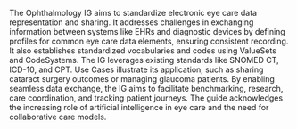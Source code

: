 The Ophthalmology IG aims to standardize electronic eye care data representation and sharing. It addresses challenges in exchanging information between systems like EHRs and diagnostic devices by defining profiles for common eye care data elements, ensuring consistent recording. It also establishes standardized vocabularies and codes using ValueSets and CodeSystems. The IG leverages existing standards like SNOMED CT, ICD-10, and CPT. Use Cases illustrate its application, such as sharing cataract surgery outcomes or managing glaucoma patients. By enabling seamless data exchange, the IG aims to facilitate benchmarking, research, care coordination, and tracking patient journeys. The guide acknowledges the increasing role of artificial intelligence in eye care and the need for collaborative care models. 

